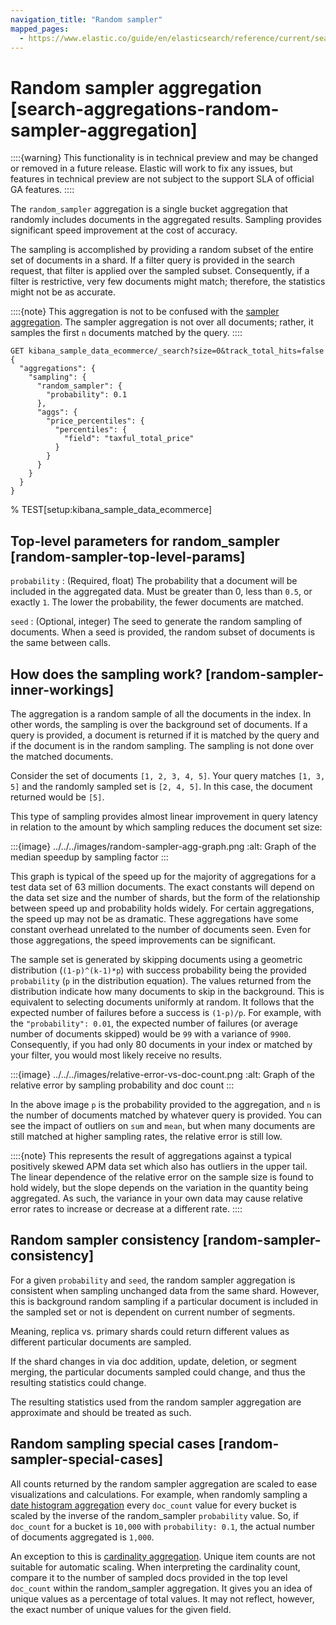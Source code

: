```yaml
---
navigation_title: "Random sampler"
mapped_pages:
  - https://www.elastic.co/guide/en/elasticsearch/reference/current/search-aggregations-random-sampler-aggregation.html
---
```


# Random sampler aggregation [search-aggregations-random-sampler-aggregation]


::::{warning}
This functionality is in technical preview and may be changed or removed in a future release. Elastic will work to fix any issues, but features in technical preview are not subject to the support SLA of official GA features.
::::


The `random_sampler` aggregation is a single bucket aggregation that randomly includes documents in the aggregated results. Sampling provides significant speed improvement at the cost of accuracy.

The sampling is accomplished by providing a random subset of the entire set of documents in a shard. If a filter query is provided in the search request, that filter is applied over the sampled subset. Consequently, if a filter is restrictive, very few documents might match; therefore, the statistics might not be as accurate.

::::{note}
This aggregation is not to be confused with the [sampler aggregation](/reference/data-analysis/aggregations/search-aggregations-bucket-sampler-aggregation.md). The sampler aggregation is not over all documents; rather, it samples the first `n` documents matched by the query.
::::


```console
GET kibana_sample_data_ecommerce/_search?size=0&track_total_hits=false
{
  "aggregations": {
    "sampling": {
      "random_sampler": {
        "probability": 0.1
      },
      "aggs": {
        "price_percentiles": {
          "percentiles": {
            "field": "taxful_total_price"
          }
        }
      }
    }
  }
}
```
%  TEST[setup:kibana_sample_data_ecommerce]

## Top-level parameters for random_sampler [random-sampler-top-level-params]

`probability`
:   (Required, float) The probability that a document will be included in the aggregated data. Must be greater than 0, less than `0.5`, or exactly `1`. The lower the probability, the fewer documents are matched.

`seed`
:   (Optional, integer) The seed to generate the random sampling of documents. When a seed is provided, the random subset of documents is the same between calls.


## How does the sampling work? [random-sampler-inner-workings]

The aggregation is a random sample of all the documents in the index. In other words, the sampling is over the background set of documents. If a query is provided, a document is returned if it is matched by the query and if the document is in the random sampling. The sampling is not done over the matched documents.

Consider the set of documents `[1, 2, 3, 4, 5]`. Your query matches `[1, 3, 5]` and the randomly sampled set is `[2, 4, 5]`. In this case, the document returned would be `[5]`.

This type of sampling provides almost linear improvement in query latency in relation to the amount by which sampling reduces the document set size:

:::{image} ../../../images/random-sampler-agg-graph.png
:alt: Graph of the median speedup by sampling factor
:::

This graph is typical of the speed up for the majority of aggregations for a test data set of 63 million documents. The exact constants will depend on the data set size and the number of shards, but the form of the relationship between speed up and probability holds widely. For certain aggregations, the speed up may not be as dramatic. These aggregations have some constant overhead unrelated to the number of documents seen. Even for those aggregations, the speed improvements can be significant.

The sample set is generated by skipping documents using a geometric distribution (`(1-p)^(k-1)*p`) with success probability being the provided `probability` (`p` in the distribution equation). The values returned from the distribution indicate how many documents to skip in the background. This is equivalent to selecting documents uniformly at random. It follows that the expected number of failures before a success is `(1-p)/p`. For example, with the `"probability": 0.01`, the expected number of failures (or average number of documents skipped) would be `99` with a variance of `9900`. Consequently, if you had only 80 documents in your index or matched by your filter, you would most likely receive no results.

:::{image} ../../../images/relative-error-vs-doc-count.png
:alt: Graph of the relative error by sampling probability and doc count
:::

In the above image `p` is the probability provided to the aggregation, and `n` is the number of documents matched by whatever query is provided. You can see the impact of outliers on `sum` and `mean`, but when many documents are still matched at higher sampling rates, the relative error is still low.

::::{note}
This represents the result of aggregations against a typical positively skewed APM data set which also has outliers in the upper tail. The linear dependence of the relative error on the sample size is found to hold widely, but the slope depends on the variation in the quantity being aggregated. As such, the variance in your own data may cause relative error rates to increase or decrease at a different rate.
::::



## Random sampler consistency [random-sampler-consistency]

For a given `probability` and `seed`, the random sampler aggregation is consistent when sampling unchanged data from the same shard. However, this is background random sampling if a particular document is included in the sampled set or not is dependent on current number of segments.

Meaning, replica vs. primary shards could return different values as different particular documents are sampled.

If the shard changes in via doc addition, update, deletion, or segment merging, the particular documents sampled could change, and thus the resulting statistics could change.

The resulting statistics used from the random sampler aggregation are approximate and should be treated as such.


## Random sampling special cases [random-sampler-special-cases]

All counts returned by the random sampler aggregation are scaled to ease visualizations and calculations. For example, when randomly sampling a [date histogram aggregation](/reference/data-analysis/aggregations/search-aggregations-bucket-datehistogram-aggregation.md) every `doc_count` value for every bucket is scaled by the inverse of the random_sampler `probability` value. So, if `doc_count` for a bucket is `10,000` with `probability: 0.1`, the actual number of documents aggregated is `1,000`.

An exception to this is [cardinality aggregation](/reference/data-analysis/aggregations/search-aggregations-metrics-cardinality-aggregation.md). Unique item counts are not suitable for automatic scaling. When interpreting the cardinality count, compare it to the number of sampled docs provided in the top level `doc_count` within the random_sampler aggregation. It gives you an idea of unique values as a percentage of total values. It may not reflect, however, the exact number of unique values for the given field.


